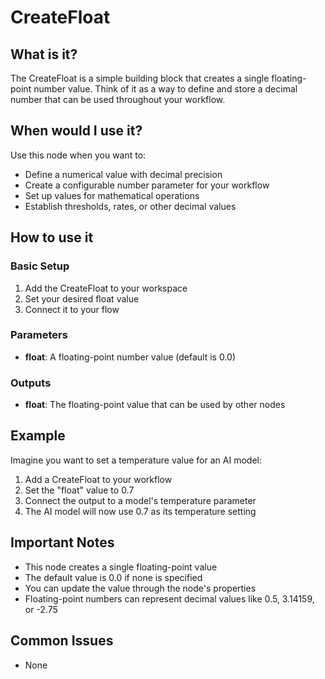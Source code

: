 # CreateFloat

## What is it?

The CreateFloat is a simple building block that creates a single floating-point number value. Think of it as a way to define and store a decimal number that can be used throughout your workflow.

## When would I use it?

Use this node when you want to:

- Define a numerical value with decimal precision
- Create a configurable number parameter for your workflow
- Set up values for mathematical operations
- Establish thresholds, rates, or other decimal values

## How to use it

### Basic Setup

1. Add the CreateFloat to your workspace
2. Set your desired float value
3. Connect it to your flow

### Parameters

- **float**: A floating-point number value (default is 0.0)

### Outputs

- **float**: The floating-point value that can be used by other nodes

## Example

Imagine you want to set a temperature value for an AI model:

1. Add a CreateFloat to your workflow
2. Set the "float" value to 0.7
3. Connect the output to a model's temperature parameter
4. The AI model will now use 0.7 as its temperature setting

## Important Notes

- This node creates a single floating-point value
- The default value is 0.0 if none is specified
- You can update the value through the node's properties
- Floating-point numbers can represent decimal values like 0.5, 3.14159, or -2.75

## Common Issues

- None